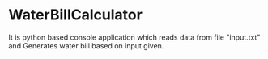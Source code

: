 # WaterBillCalculator
It is python based console application which reads data from file "input.txt" and Generates water bill based on input given.
